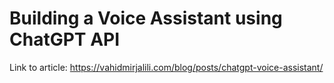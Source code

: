 Building a Voice Assistant using ChatGPT API
====


Link to article: https://vahidmirjalili.com/blog/posts/chatgpt-voice-assistant/
